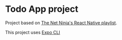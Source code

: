 # Todo App project

Project based on [The Net Ninja's React Native playlist](https://www.youtube.com/watch?v=ur6I5m2nTvk&list=PL4cUxeGkcC9ixPU-QkScoRBVxtPPzVjrQ).

This project uses [Expo CLI](https://expo.dev/)
